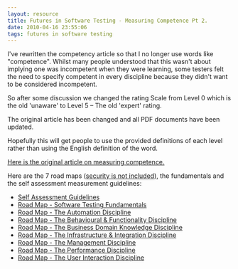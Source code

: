 ```yaml
---
layout: resource
title: Futures in Software Testing - Measuring Competence Pt 2.
date: 2010-04-16 23:55:06
tags: futures in software testing
---
```

I've rewritten the competency article so that I no longer use words like "competence". Whilst many people understood that this wasn't about implying one was incompetent when they were learning, some testers felt the need to specify competent in every discipline because they didn't want to be considered incompetent.

So after some discussion we changed the rating Scale from Level 0 which is the old 'unaware' to Level 5 – The old 'expert' rating.

The original article has been changed and all PDF documents have been updated.

Hopefully this will get people to use the provided definitions of each level rather than using the English definition of the word.

[Here is the original article on measuring competence.](/resources/futures-in-software-testing-assessment-model.html)

Here are the 7 road maps ([security is not included](/resources/futures-in-software-testing-the-security-tester.html)), the fundamentals and the self assessment measurement guidelines:

 - [Self Assessment Guidelines](/files/testing.competencies.pdf)
 - [Road Map - Software Testing Fundamentals](/files/road-map.software-testing-fundamentals.pdf)
 - [Road Map - The Automation Discipline](/files/road-map.automation-tester.pdf)
 - [Road Map - The Behavioural & Functionality Discipline](/files/road-map.behavioural-and-functionality-tester.pdf)
 - [Road Map - The Business Domain Knowledge Discipline](/files/road-map.business-domain-knowledge.pdf)
 - [Road Map - The Infrastructure & Integration Discipline](/files/road-map.infrastructure-and-integration.pdf)
 - [Road Map - The Management Discipline](/files/road-map.management.pdf)
 - [Road Map - The Performance Discipline](/files/road-map.performance-tester.pdf)
 - [Road Map - The User Interaction Discipline](/files/road-map.user-interaction-tester.pdf)